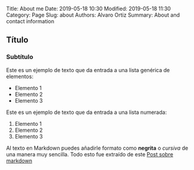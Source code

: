 Title: About me
Date: 2019-05-18 10:30
Modified: 2019-05-18 11:30
Category: Page
Slug: about
Authors: Alvaro Ortiz
Summary: About and contact information

## Título
### Subtítulo
Este es un ejemplo de texto que da entrada a una lista genérica de elementos:
- Elemento 1
- Elemento 2
- Elemento 3

Este es un ejemplo de texto que da entrada a una lista numerada:
1. Elemento 1
2. Elemento 2
3. Elemento 3

Al texto en Markdown puedes añadirle formato como **negrita** o *cursiva* de una manera muy sencilla.
Todo esto fue extraído de este [Post sobre markdown](https://markdown.es/sintaxis-markdown/)